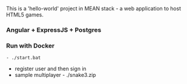 This is a 'hello-world' project in MEAN stack - a web application to host HTML5 games.

### Angular + ExpressJS + Postgres

### Run with Docker
    - ./start.bat

* register user and then sign in
* sample multiplayer - ./snake3.zip
